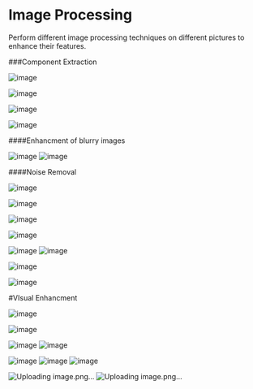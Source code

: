# Image Processing
Perform different image processing techniques on different pictures to enhance their features.

###Component Extraction


![image](https://github.com/YahyaHattem/Image-Processing-different-Techniques/assets/58354052/9223d813-bf13-4099-b112-0942ad0d326b)



![image](https://github.com/YahyaHattem/Image-Processing-different-Techniques/assets/58354052/8c04eb39-c126-441e-b01a-2e814695fe4d)


![image](https://github.com/YahyaHattem/Image-Processing-different-Techniques/assets/58354052/a4ab7edd-cf5a-4bf4-a3b9-80e0cb99ff32)



![image](https://github.com/YahyaHattem/Image-Processing-different-Techniques/assets/58354052/c06564bf-7b5e-429e-b5a0-5d204f6f99b8)


####Enhancment of blurry images

![image](https://github.com/YahyaHattem/Image-Processing-different-Techniques/assets/58354052/08b157e3-24a0-4dd8-b6c7-33c14f8331ca)
![image](https://github.com/YahyaHattem/Image-Processing-different-Techniques/assets/58354052/a6fa84fe-c815-4512-90a1-75f960c599af)





####Noise Removal



![image](https://github.com/YahyaHattem/Image-Processing-different-Techniques/assets/58354052/1a710e28-f419-4391-93b3-d5fedc18f6b3)


![image](https://github.com/YahyaHattem/Image-Processing-different-Techniques/assets/58354052/744233d6-0864-4cc0-b7d7-6a56352409d5)




![image](https://github.com/YahyaHattem/Image-Processing-different-Techniques/assets/58354052/92dfb4a5-fa52-483e-84bd-25150c691a06)


![image](https://github.com/YahyaHattem/Image-Processing-different-Techniques/assets/58354052/2372d85f-e831-412e-969b-4cd18e07c638)

![image](https://github.com/YahyaHattem/Image-Processing-different-Techniques/assets/58354052/08de67d6-5fdf-4334-9902-2d90674e836e)
![image](https://github.com/YahyaHattem/Image-Processing-different-Techniques/assets/58354052/d7011a0d-2323-4496-a5ca-e710a37b3363)


![image](https://github.com/YahyaHattem/Image-Processing-different-Techniques/assets/58354052/75d7664d-26a8-4b83-9faa-4451601118b8)



![image](https://github.com/YahyaHattem/Image-Processing-different-Techniques/assets/58354052/95c940f0-eefd-4cd1-b8b7-e8c434bd8a3c)

#VIsual Enhancment



![image](https://github.com/YahyaHattem/Image-Processing-different-Techniques/assets/58354052/e1170677-8e5f-44e3-bc38-5eb59c181d10)


![image](https://github.com/YahyaHattem/Image-Processing-different-Techniques/assets/58354052/91945165-4233-4376-b131-846aecea636b)




![image](https://github.com/YahyaHattem/Image-Processing-different-Techniques/assets/58354052/7eabc419-bdae-4574-b5b9-92f0bcdf3290)
![image](https://github.com/YahyaHattem/Image-Processing-different-Techniques/assets/58354052/9e2b2563-0bc9-4544-84f3-b81858d9d819)


![image](https://github.com/YahyaHattem/Image-Processing-different-Techniques/assets/58354052/fa396825-e446-4d74-92f9-fdd59b5cb571)
![image](https://github.com/YahyaHattem/Image-Processing-different-Techniques/assets/58354052/9a143cd3-6587-4abd-b231-a7d932f112fc)
![image](https://github.com/YahyaHattem/Image-Processing-different-Techniques/assets/58354052/127eb5ca-9f3d-41f0-9f6b-ae53b7b18b83)


![Uploading image.png…]()
![Uploading image.png…]()




